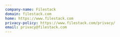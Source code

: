 ```yaml
---
company-name: Filestack
domain: filestack.com
home: https://www.filestack.com
privacy-policy: https://www.filestack.com/privacy/
email: privacy@filestack.com
---
```




